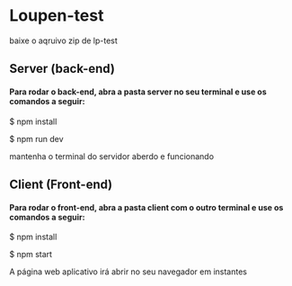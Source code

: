 <h1> Loupen-test</h1>
<p> baixe o aqruivo zip de lp-test</p>

<h2> Server (back-end)</h2>
<h4> Para rodar o back-end, abra a pasta server no seu terminal e use os comandos a seguir:</h4>
<p>$ npm install</p>
<p>$ npm run dev </p>
<p>mantenha o terminal do servidor aberdo e funcionando</p>

<h2> Client (Front-end)</h2>
<h4> Para rodar o front-end, abra a pasta client com o outro terminal e use os comandos a seguir:</h4>
<p>$ npm install</p>
<p>$ npm start</p>
<p>A página web aplicativo irá abrir no seu navegador em instantes</p>
